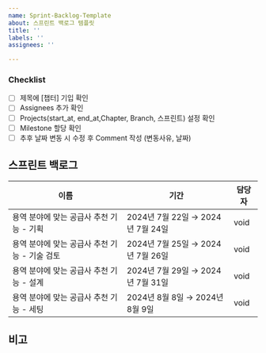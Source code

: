 ```yaml
---
name: Sprint-Backlog-Template
about: 스프린트 백로그 템플릿
title: ''
labels: ''
assignees: ''

---
```


### Checklist
- [ ] 제목에 [챕터] 기입 확인
- [ ] Assignees 추가 확인
- [ ] Projects(start_at, end_at,Chapter, Branch, 스프린트) 설정 확인
- [ ] Milestone 할당 확인
- [ ] 추후 날짜 변동 시 수정 후 Comment 작성 (변동사유, 날짜)

## 스프린트 백로그

| 이름                                 | 기간                               | 담당자 |
|--------------------------------------|------------------------------------|--------|
| 용역 분야에 맞는 공급사 추천 기능 - 기획 | 2024년 7월 22일 → 2024년 7월 24일 | void   |
| 용역 분야에 맞는 공급사 추천 기능 - 기술 검토 | 2024년 7월 25일 → 2024년 7월 26일 | void   |
| 용역 분야에 맞는 공급사 추천 기능 - 설계 | 2024년 7월 29일 → 2024년 7월 31일 | void   |
| 용역 분야에 맞는 공급사 추천 기능 - 세팅 | 2024년 8월 8일 → 2024년 8월 9일   | void   |

## 비고
